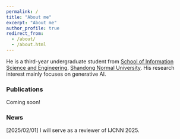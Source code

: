 ```yaml
---
permalink: /
title: "About me"
excerpt: "About me"
author_profile: true
redirect_from: 
  - /about/
  - /about.html
---
```


He is a third-year undergraduate student from [School of Information Science and Engineering](http://www.ischool.sdnu.edu.cn/), [Shandong Normal University](http://www.sdnu.edu.cn/). His research interest mainly focuses on generative AI.


### Publications
Coming soon!


### News

[2025/02/01] I will serve as a reviewer of IJCNN 2025.
